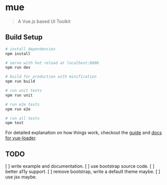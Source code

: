 # mue

> A Vue.js based UI Toolkit

## Build Setup

``` bash
# install dependencies
npm install

# serve with hot reload at localhost:8080
npm run dev

# build for production with minification
npm run build

# run unit tests
npm run unit

# run e2e tests
npm run e2e

# run all tests
npm test
```

For detailed explanation on how things work, checkout the [guide](http://vuejs-templates.github.io/webpack/) and [docs for vue-loader](http://vuejs.github.io/vue-loader).


## TODO

[ ] write example and documentation.
[ ] use bootstrap source code.
[ ] better a11y support.
[ ] remove bootstrap, write a default theme maybe.
[ ] use jsx maybe.
